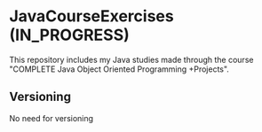 # JavaCourseExercises (IN_PROGRESS)

This repository includes my Java studies made through the course "COMPLETE Java Object Oriented Programming +Projects".

## Versioning
No need for versioning
